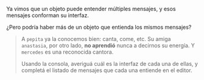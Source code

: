 Ya vimos que un objeto puede entender múltiples mensajes, y esos mensajes conforman su interfaz. 

¿Pero podría haber más de un objeto que entienda los mismos mensajes? 

> A `pepita` ya la conocemos bien: canta, come, etc. Su amiga `anastasia`, por otro lado, **no aprendió** nunca a decirnos su energía. Y `mercedes` es una reconocida cantora. 
> 
> Usando la consola, averiguá cuál es la interfaz de cada una de ellas, y completá el listado de mensajes que cada una entiende en el editor. 


